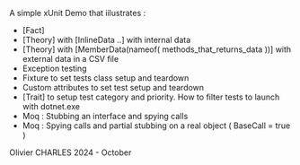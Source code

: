 A simple xUnit Demo that iilustrates :

- [Fact]
- [Theory] with [InlineData ..] with internal data
- [Theory] with [MemberData(nameof( methods_that_returns_data ))] with external data in a CSV file
- Exception testing
- Fixture to set tests class setup and teardown
- Custom attributes to set test setup and teardown
- [Trait] to setup test category and priority. How to filter tests to launch with dotnet.exe
- Moq : Stubbing an interface and spying calls
- Moq : Spying calls and partial stubbing on a real object ( BaseCall = true )

Olivier CHARLES 2024 - October
